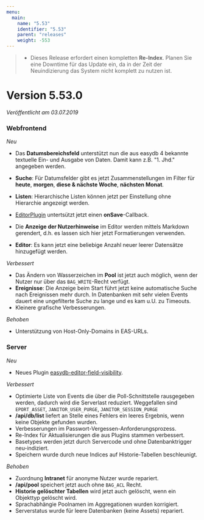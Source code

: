 ```yaml
---
menu:
  main:
    name: "5.53"
    identifier: "5.53"
    parent: "releases"
    weight: -553
---
```


> * Dieses Release erfordert einen kompletten **Re-Index**. Planen Sie eine Downtime für das Update ein, da in der Zeit der Neuindizierung das System nicht komplett zu nutzen ist.

# Version 5.53.0

*Veröffentlicht am 03.07.2019*

### Webfrontend

*Neu*

* Das **Datumsbereichsfeld** unterstützt nun die aus easydb 4 bekannte textuelle Ein- und  Ausgabe von Daten. Damit kann z.B. "1. Jhd." angegeben werden.

* **Suche**: Für Datumsfelder gibt es jetzt Zusammenstellungen im Filter für **heute**, **morgen**, **diese & nächste Woche**, **nächsten Monat**. 
* **Listen**: Hierarchische Listen können jetzt per Einstellung ohne Hierarchie angezeigt werden.
* [EditorPlugin](https://docs.easydb.de/en/technical/plugins/reference/webfrontend/editor-plugin/) untertsützt jetzt einen **onSave**-Callback.
* Die **Anzeige der Nutzerhinweise** im Editor werden mittels Markdown gerendert, d.h. es lassen sich hier jetzt Formatierungen verwenden.
* **Editor**: Es kann jetzt eine beliebige Anzahl neuer leerer Datensätze hinzugefügt werden. 

*Verbessert*

* Das Ändern von Wasserzeichen im **Pool** ist jetzt auch möglich, wenn der Nutzer nur über das `BAG_WRITE`-Recht verfügt.
* **Ereignisse**: Die Anzeige beim Start führt jetzt keine automatische Suche nach Ereignissen mehr durch. In Datenbanken mit sehr vielen Events dauert eine ungefilterte Suche zu lange und es kam u.U. zu Timeouts.
* Kleinere grafische Verbesserungen.

*Behoben*

* Unterstützung von Host-Only-Domains in EAS-URLs. 

### Server

*Neu*

- Neues Plugin [easydb-editor-field-visibility](https://github.com/programmfabrik/easydb-editor-field-visibility).

*Verbessert*

* Optimierte Liste von Events die über die Poll-Schnittstelle rausgegeben werden, dadurch wird die Serverlast reduziert. Weggefallen sind `EPORT_ASSET`, `JANITOR_USER_PURGE`, `JANITOR_SESSION_PURGE`
* **/api/db/list** liefert an Stelle eines Fehlers ein leeres Ergebnis, wenn keine Objekte gefunden wurden.
* Verbesserungen im Passwort-Vergessen-Anforderungsprozess.
* Re-Index für Aktualisierungen die aus Plugins stammen verbessert.
* Basetypes werden jetzt durch Servercode und ohne Datenbanktrigger neu-indiziert.
* Speichern wurde durch neue Indices auf Historie-Tabellen beschleunigt.

*Behoben*

* Zuordnung **Intranet** für anonyme Nutzer wurde repariert.
* **/api/pool** speichert jetzt auch ohne `BAG_ACL` Recht.
* **Historie gelöschter Tabellen** wird jetzt auch gelöscht, wenn ein Objekttyp gelöscht wird.
* Sprachabhängie Poolnamen im Aggregationen wurden korrigiert.
* Serverstatus wurde für leere Datenbanken (keine Assets) repariert.